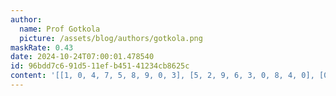 ```yaml
---
author:
  name: Prof Gotkola
  picture: /assets/blog/authors/gotkola.png
maskRate: 0.43
date: 2024-10-24T07:00:01.478540
id: 96bdd7c6-91d5-11ef-b451-41234cb8625c
content: '[[1, 0, 4, 7, 5, 8, 9, 0, 3], [5, 2, 9, 6, 3, 0, 8, 4, 0], [0, 7, 0, 0, 0, 4, 5, 1, 6], [0, 0, 0, 0, 0, 3, 0, 5, 2], [0, 4, 0, 5, 8, 6, 1, 7, 0], [6, 0, 0, 1, 2, 0, 0, 3, 8], [0, 3, 5, 0, 6, 0, 2, 0, 1], [9, 8, 0, 0, 0, 0, 0, 6, 4], [7, 1, 0, 0, 0, 2, 0, 9, 5]]'
---
```

